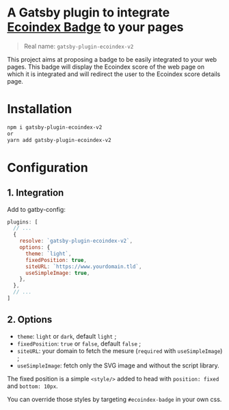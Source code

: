 # A Gatsby plugin to integrate [Ecoindex Badge](https://github.com/cnumr/ecoindex_badge) to your pages

> Real name: `gatsby-plugin-ecoindex-v2`

This project aims at proposing a badge to be easily integrated to your web pages. This badge will display the Ecoindex score of the web page on which it is integrated and will redirect the user to the Ecoindex score details page.

# Installation

```sh
npm i gatsby-plugin-ecoindex-v2
or
yarn add gatsby-plugin-ecoindex-v2
```

# Configuration

## 1. Integration

Add to gatby-config:

```js
plugins: [
  // ...
  {
    resolve: `gatsby-plugin-ecoindex-v2`,
    options: {
      theme: `light`,
      fixedPosition: true,
      siteURL: `https://www.yourdomain.tld`,
      useSimpleImage: true,
    },
  },
  // ...
]
```

## 2. Options

- `theme`: `light` or `dark`, default `light` ;
- `fixedPosition`: `true` or `false`, default `false` ;
- `siteURL`: your domain to fetch the mesure (`required` with `useSimpleImage`) ;
- `useSimpleImage`: fetch only the SVG image and without the script library.

The fixed position is a simple `<style/>` added to head with `position: fixed` and `bottom: 10px`.

You can override those styles by targeting `#ecoindex-badge` in your own css.
